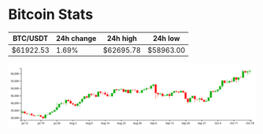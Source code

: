 # Bitcoin Stats

BTC/USDT|24h change|24h high|24h low|
|---|---|---|---|
|$61922.53|1.69%|$62695.78|$58963.00|

<img src="./chart.svg">
